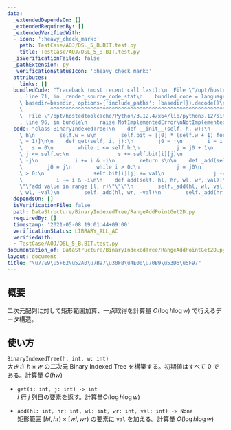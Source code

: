 ```yaml
---
data:
  _extendedDependsOn: []
  _extendedRequiredBy: []
  _extendedVerifiedWith:
  - icon: ':heavy_check_mark:'
    path: TestCase/AOJ/DSL_5_B.BIT.test.py
    title: TestCase/AOJ/DSL_5_B.BIT.test.py
  _isVerificationFailed: false
  _pathExtension: py
  _verificationStatusIcon: ':heavy_check_mark:'
  attributes:
    links: []
  bundledCode: "Traceback (most recent call last):\n  File \"/opt/hostedtoolcache/Python/3.12.4/x64/lib/python3.12/site-packages/onlinejudge_verify/documentation/build.py\"\
    , line 71, in _render_source_code_stat\n    bundled_code = language.bundle(stat.path,\
    \ basedir=basedir, options={'include_paths': [basedir]}).decode()\n          \
    \         ^^^^^^^^^^^^^^^^^^^^^^^^^^^^^^^^^^^^^^^^^^^^^^^^^^^^^^^^^^^^^^^^^^^^^^^^^^^^^^^^^\n\
    \  File \"/opt/hostedtoolcache/Python/3.12.4/x64/lib/python3.12/site-packages/onlinejudge_verify/languages/python.py\"\
    , line 96, in bundle\n    raise NotImplementedError\nNotImplementedError\n"
  code: "class BinaryIndexedTree:\n    def __init__(self, h, w):\n        self.h =\
    \ h\n        self.w = w\n        self.bit = [[0] * (self.w + 1) for _ in range(self.h\
    \ + 1)]\n\n    def get(self, i, j):\n        j0 = j\n        i = i + 1\n     \
    \   s = 0\n        while i <= self.h:\n            j = j0 + 1\n            while\
    \ j <= self.w:\n                s += self.bit[i][j]\n                j += j &\
    \ -j\n            i += i & -i\n        return s\n\n    def _add(self, i, j, val):\n\
    \        j0 = j\n        while i > 0:\n            j = j0\n            while j\
    \ > 0:\n                self.bit[i][j] += val\n                j -= j & -j\n \
    \           i -= i & -i\n\n    def add(self, hl, hr, wl, wr, val):\n        \"\
    \"\"add value in range [l, r)\"\"\"\n        self._add(hl, wl, val)\n        self._add(hr,\
    \ wl, -val)\n        self._add(hl, wr, -val)\n        self._add(hr, wr, val)\n"
  dependsOn: []
  isVerificationFile: false
  path: DataStructure/BinaryIndexedTree/RangeAddPointGet2D.py
  requiredBy: []
  timestamp: '2021-05-08 19:01:44+09:00'
  verificationStatus: LIBRARY_ALL_AC
  verifiedWith:
  - TestCase/AOJ/DSL_5_B.BIT.test.py
documentation_of: DataStructure/BinaryIndexedTree/RangeAddPointGet2D.py
layout: document
title: "\u77E9\u5F62\u52A0\u7B97\u30FB\u4E00\u70B9\u53D6\u5F97"
---
```


## 概要
二次元配列に対して矩形範囲加算、一点取得を計算量 $O(\log h\log w)$ で行えるデータ構造。

## 使い方
`BinaryIndexedTree(h: int, w: int)`  
大きさ $h × w$ の二次元 Binary Indexed Tree を構築する。初期値はすべて $0$ である。計算量 $O(hw)$

- `get(i: int, j: int) -> int`  
$i$ 行 $j$ 列目の要素を返す。計算量$O(\log h\log w)$

- `add(hl: int, hr: int, wl: int, wr: int, val: int) -> None`  
矩形範囲 $\lbrack hl, hr) × \lbrack wl, wr)$ の要素に `val` を加える。計算量 $O(\log h\log w)$
